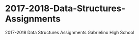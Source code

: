 # 2017-2018-Data-Structures-Assignments
2017-2018 Data Structures Assignments
Gabrielino High School
